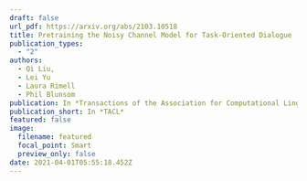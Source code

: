 ```yaml
---
draft: false
url_pdf: https://arxiv.org/abs/2103.10518
title: Pretraining the Noisy Channel Model for Task-Oriented Dialogue
publication_types:
  - "2"
authors:
  - Qi Liu, 
  - Lei Yu
  - Laura Rimell
  - Phil Blunsom
publication: In *Transactions of the Association for Computational Linguistics*
publication_short: In *TACL*
featured: false
image:
  filename: featured
  focal_point: Smart
  preview_only: false
date: 2021-04-01T05:55:18.452Z
---
```

